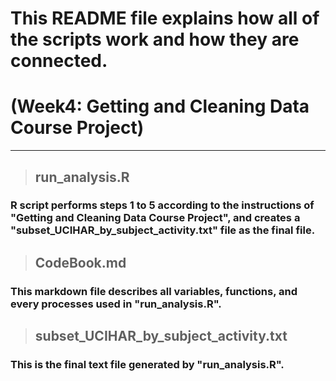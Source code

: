# __This README file explains how all of the scripts work and how they are connected.__ 
# __(Week4: Getting and Cleaning Data Course Project)__

***

> ## __run_analysis.R__

### R script performs steps 1 to 5 according to the instructions of "Getting and Cleaning Data Course Project", and creates a "subset_UCIHAR_by_subject_activity.txt" file as the final file.


> ## __CodeBook.md__

### This markdown file describes all variables, functions, and every processes used in "run_analysis.R". 


> ## __subset_UCIHAR_by_subject_activity.txt__

### This is the final text file generated by "run_analysis.R".
    
